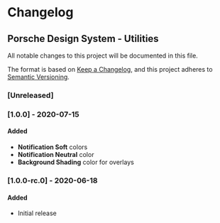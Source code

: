 # Changelog
 
## Porsche Design System - Utilities
All notable changes to this project will be documented in this file.

The format is based on [Keep a Changelog](https://keepachangelog.com/en/1.0.0/),
and this project adheres to [Semantic Versioning](https://semver.org/spec/v2.0.0.html).

### [Unreleased]

### [1.0.0] - 2020-07-15

#### Added
- **Notification Soft** colors
- **Notification Neutral** color
- **Background Shading** color for overlays

### [1.0.0-rc.0] - 2020-06-18

#### Added
- Initial release